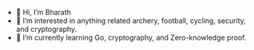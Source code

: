 - 👋 Hi, I’m Bharath
- 👀 I’m interested in anything related archery, football, cycling, security, and cryptography. 
- 🌱 I’m currently learning Go, cryptography, and Zero-knowledge proof.

<!---
the-ancient-one/the-ancient-one is a ✨ special ✨ repository because its `README.md` (this file) appears on your GitHub profile.
You can click the Preview link to take a look at your changes.
--->
